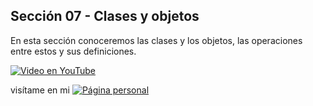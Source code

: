 ## Sección 07 - Clases y objetos

En esta sección conoceremos las clases y los objetos, las operaciones entre estos y sus definiciones.

[![Video en YouTube](https://img.youtube.com/vi/cpiopMHvrqc/0.jpg)](https://www.youtube.com/watch?v=cpiopMHvrqc)

visítame en mi 
[![Página personal](https://img.shields.io/badge/-pagina_personal-blue)](https://edwinsaul.com)

